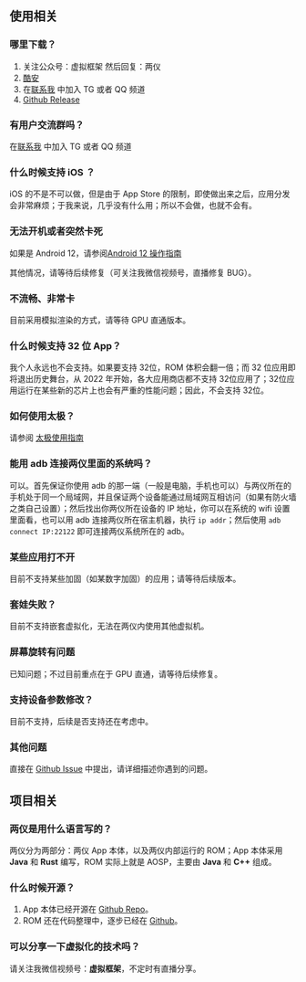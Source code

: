 ## 使用相关

### 哪里下载？

1. 关注公众号：虚拟框架  然后回复：两仪
2. [酷安](https://coolapk.com/apk/io.twoyi)
3. 在[联系我](contact.md) 中加入 TG 或者 QQ 频道
4. [Github Release](https://github.com/twoyi/twoyi/releases)

### 有用户交流群吗？

在[联系我](contact.md) 中加入 TG 或者 QQ 频道

### 什么时候支持 iOS ？

iOS 的不是不可以做，但是由于 App Store 的限制，即使做出来之后，应用分发会非常麻烦；于我来说，几乎没有什么用；所以不会做，也就不会有。

### 无法开机或者突然卡死

如果是 Android 12，请参阅[Android 12 操作指南](android-12.md)

其他情况，请等待后续修复（可关注我微信视频号，直播修复 BUG）。

### 不流畅、非常卡

目前采用模拟渲染的方式，请等待 GPU 直通版本。

### 什么时候支持 32 位 App？

我个人永远也不会支持。如果要支持 32位，ROM 体积会翻一倍；而 32 位应用即将退出历史舞台，从 2022 年开始，各大应用商店都不支持 32位应用了；32位应用运行在某些新的芯片上也会有严重的性能问题；因此，不会支持 32位。

### 如何使用太极？

请参阅 [太极使用指南](taichi.md)

### 能用 adb 连接两仪里面的系统吗？

可以。首先保证你使用 adb 的那一端（一般是电脑，手机也可以）与两仪所在的手机处于同一个局域网，并且保证两个设备能通过局域网互相访问（如果有防火墙之类自己设置）；然后找出你两仪所在设备的 IP 地址，你可以在系统的 wifi 设置里面看，也可以用 adb 连接两仪所在宿主机器，执行 `ip addr`；然后使用 `adb connect IP:22122` 即可连接两仪系统所在的 adb。

### 某些应用打不开

目前不支持某些加固（如某数字加固）的应用；请等待后续版本。

### 套娃失败？

目前不支持嵌套虚拟化，无法在两仪内使用其他虚拟机。

### 屏幕旋转有问题

已知问题；不过目前重点在于 GPU 直通，请等待后续修复。

### 支持设备参数修改？

目前不支持，后续是否支持还在考虑中。

### 其他问题

直接在 [Github Issue](https://github.com/twoyi/twoyi/issues) 中提出，请详细描述你遇到的问题。

## 项目相关

### 两仪是用什么语言写的？

两仪分为两部分：两仪 App 本体，以及两仪内部运行的 ROM；App 本体采用 **Java** 和 **Rust** 编写，ROM 实际上就是 AOSP，主要由 **Java** 和 **C++** 组成。

### 什么时候开源？

1. App 本体已经开源在 [Github Repo](https://github.com/twoyi/twoyi)。
2. ROM 还在代码整理中，逐步已经在 [Github](https://github.com/twoyi)。

### 可以分享一下虚拟化的技术吗？

请关注我微信视频号：**虚拟框架**，不定时有直播分享。
